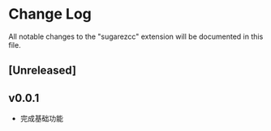 # Change Log

All notable changes to the "sugarezcc" extension will be documented in this file.

## [Unreleased]

## v0.0.1

- 完成基础功能

